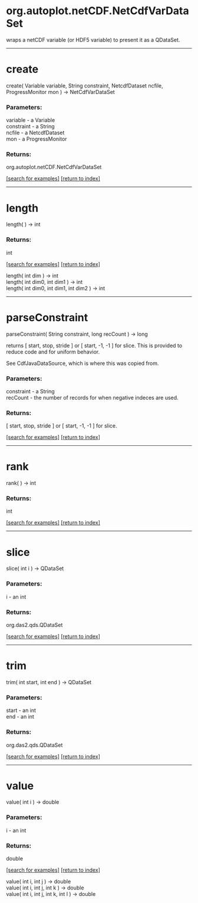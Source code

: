 # org.autoplot.netCDF.NetCdfVarDataSet

wraps a netCDF variable (or HDF5 variable) to present it as a QDataSet.

***
<a name="create"></a>
# create
create( Variable variable, String constraint, NetcdfDataset ncfile, ProgressMonitor mon ) &rarr; NetCdfVarDataSet



### Parameters:
variable - a Variable
<br>constraint - a String
<br>ncfile - a NetcdfDataset
<br>mon - a ProgressMonitor

### Returns:
org.autoplot.netCDF.NetCdfVarDataSet


<a href="https://github.com/autoplot/dev/search?q=create&unscoped_q=create">[search for examples]</a>
<a href="https://github.com/autoplot/documentation/blob/master/javadoc/index-all.md">[return to index]</a>

***
<a name="length"></a>
# length
length(  ) &rarr; int



### Returns:
int


<a href="https://github.com/autoplot/dev/search?q=length&unscoped_q=length">[search for examples]</a>
<a href="https://github.com/autoplot/documentation/blob/master/javadoc/index-all.md">[return to index]</a>

length( int dim ) &rarr; int<br>
length( int dim0, int dim1 ) &rarr; int<br>
length( int dim0, int dim1, int dim2 ) &rarr; int<br>
***
<a name="parseConstraint"></a>
# parseConstraint
parseConstraint( String constraint, long recCount ) &rarr; long

returns [ start, stop, stride ] or [ start, -1, -1 ] for slice.  This is
 provided to reduce code and for uniform behavior.
 
 See CdfJavaDataSource, which is where this was copied from.

### Parameters:
constraint - a String
<br>recCount - the number of records for when negative indeces are used.

### Returns:
[ start, stop, stride ] or [ start, -1, -1 ] for slice.

<a href="https://github.com/autoplot/dev/search?q=parseConstraint&unscoped_q=parseConstraint">[search for examples]</a>
<a href="https://github.com/autoplot/documentation/blob/master/javadoc/index-all.md">[return to index]</a>

***
<a name="rank"></a>
# rank
rank(  ) &rarr; int



### Returns:
int


<a href="https://github.com/autoplot/dev/search?q=rank&unscoped_q=rank">[search for examples]</a>
<a href="https://github.com/autoplot/documentation/blob/master/javadoc/index-all.md">[return to index]</a>

***
<a name="slice"></a>
# slice
slice( int i ) &rarr; QDataSet



### Parameters:
i - an int

### Returns:
org.das2.qds.QDataSet


<a href="https://github.com/autoplot/dev/search?q=slice&unscoped_q=slice">[search for examples]</a>
<a href="https://github.com/autoplot/documentation/blob/master/javadoc/index-all.md">[return to index]</a>

***
<a name="trim"></a>
# trim
trim( int start, int end ) &rarr; QDataSet



### Parameters:
start - an int
<br>end - an int

### Returns:
org.das2.qds.QDataSet


<a href="https://github.com/autoplot/dev/search?q=trim&unscoped_q=trim">[search for examples]</a>
<a href="https://github.com/autoplot/documentation/blob/master/javadoc/index-all.md">[return to index]</a>

***
<a name="value"></a>
# value
value( int i ) &rarr; double



### Parameters:
i - an int

### Returns:
double


<a href="https://github.com/autoplot/dev/search?q=value&unscoped_q=value">[search for examples]</a>
<a href="https://github.com/autoplot/documentation/blob/master/javadoc/index-all.md">[return to index]</a>

value( int i, int j ) &rarr; double<br>
value( int i, int j, int k ) &rarr; double<br>
value( int i, int j, int k, int l ) &rarr; double<br>
